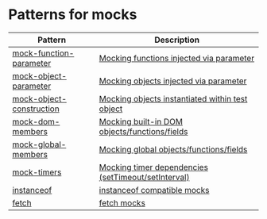 # Patterns for mocks

| Pattern | Description |
|---------|-------------|
| [mock-function-parameter](mock-function-parameter.spec.ts) | [Mocking functions injected via parameter](mock-function-parameter.md) |
| [mock-object-parameter](mock-object-parameter.spec.ts) | [Mocking objects injected via parameter](mock-object-parameter.md) |
| [mock-object-construction](mock-object-construction.spec.ts) | [Mocking objects instantiated within test object](mock-object-construction.md) |
| [mock-dom-members](mock-dom-members.spec.ts) | [Mocking built-in DOM objects/functions/fields](mock-dom-members.md) |
| [mock-global-members](mock-global-members.spec.ts) | [Mocking global objects/functions/fields](mock-global-members.md) |
| [mock-timers](mock-timers.spec.ts) | [Mocking timer dependencies (setTimeout/setInterval)](mock-timers.md) |
| [instanceof](instanceof.spec.ts) | [instanceof compatible mocks](instanceof.md) |
| [fetch](fetch.spec.ts) | [fetch mocks](fetch.md) |
